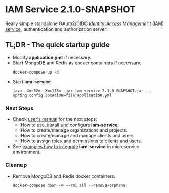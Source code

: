 # IAM Service 2.1.0-SNAPSHOT
Really simple standalone OAuth2/OIDC
[*Identity Access Management* (IAM) service](https://github.com/jveverka/iam-service/tree/2.1.0-SNAPSHOT), 
authentication and authorization server. 

## TL;DR - The quick startup guide
* Modify __application.yml__ if necessary.
* Start MongoDB and Redis as docker containers if necessary.
  ```
  docker-compose up -d
  ``` 
* Start __iam-service__.
  ```
  java -Xms32m -Xmx128m -jar iam-service-2.1.0-SNAPSHOT.jar --spring.config.location=file:application.yml
  ```

### Next Steps
* Check [user's manual](https://github.com/jveverka/iam-service/tree/2.x.x/docs/IAM-user-manual/README.md) for the next steps:
  * How to use, install and configure __iam-service__.
  * How to create/manage organizations and projects.
  * How to create/manage and manage clients and users.
  * How  to assign roles and permissions to clients and users.
* See [examples how to integrate](https://github.com/jveverka/iam-service/tree/2.x.x/iam-examples) __iam-service__ in microservice environment.

### Cleanup
* Remove MongoDB and Redis docker containers.
  ```
  docker-compose down -v --rmi all --remove-orphans
  ```     
